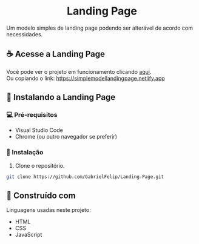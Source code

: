<h1 align="center"> Landing Page </h1>

Um modelo simples de landing page podendo ser alterável de acordo com necessidades.

## ☕ Acesse a Landing Page

Você pode ver o projeto em funcionamento clicando <a href="https://simplemodellandingpage.netlify.app" target="_blank">aqui</a>. <br>
Ou copiando o link: https://simplemodellandingpage.netlify.app

## 🚀 Instalando a Landing Page

### 💻 Pré-requisitos

* Visual Studio Code
* Chrome (ou outro navegador se preferir)

### 🚀 Instalação

1. Clone o repositório.

```sh
git clone https://github.com/GabrielFelip/Landing-Page.git
```

## :construction: Construído com

Linguagens usadas neste projeto: 

* HTML
* CSS
* JavaScript
